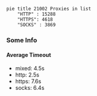
```mermaid
pie title 21002 Proxies in list
    "HTTP" : 15288
    "HTTPS": 4618
    "SOCKS" : 3869
```

### Some Info
#### Average Timeout

- mixed: 4.5s
- http: 2.5s
- https: 7.6s
- socks: 6.4s